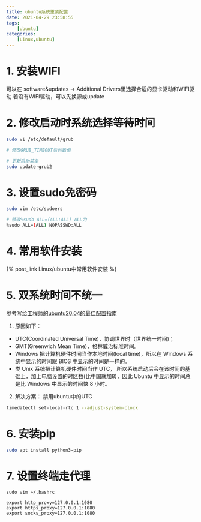 ```yaml
---
title: ubuntu系统重装配置
date: 2021-04-29 23:58:55
tags: 
    [ubuntu] 
categories: 
    [Linux,ubuntu]
---
```

# 1. 安装WIFI
可以在 software&updates -> Additional Drivers里选择合适的显卡驱动和WIFI驱动
若没有WIFI驱动，可以先换源或update

# 2. 修改启动时系统选择等待时间
```bash
sudo vi /etc/default/grub

# 修改GRUB_TIMEOUT后的数值

# 更新启动菜单
sudo update-grub2
```

# 3. 设置sudo免密码

```bash
sudo vim /etc/sudoers

# 修改%sudo ALL=(ALL:ALL) ALL为
%sudo ALL=(ALL) NOPASSWD:ALL
```

# 4. 常用软件安装
{% post_link Linux/ubuntu中常用软件安装 %}

# 5. 双系统时间不统一
参考[写给工程师的ubuntu20.04的最佳配置指南](https://juejin.im/post/5eb3a1556fb9a0434b73545c#heading-31)
1. 原因如下：

 - UTC(Coordinated Universal Time)，协调世界时（世界统一时间)；
 - GMT(Greenwich Mean Time)，格林威治标准时间。
 - Windows 把计算机硬件时间当作本地时间(local time)，所以在 Windows 系统中显示的时间跟 BIOS 中显示的时间是一样的。
 - 类 Unix 系统把计算机硬件时间当作 UTC， 所以系统启动后会在该时间的基础上，加上电脑设置的时区数(比中国就加8)，因此 Ubuntu 中显示的时间总是比 Windows 中显示的时间快 8 小时。
2. 解决方案：
禁用ubuntu中的UTC

```bash
timedatectl set-local-rtc 1 --adjust-system-clock
```

# 6. 安装pip
```bash
sudo apt install python3-pip
```

# 7. 设置终端走代理

```
sudo vim ~/.bashrc

export http_proxy=127.0.0.1:1080
export https_proxy=127.0.0.1:1080
export socks_proxy=127.0.0.1:1080
```

